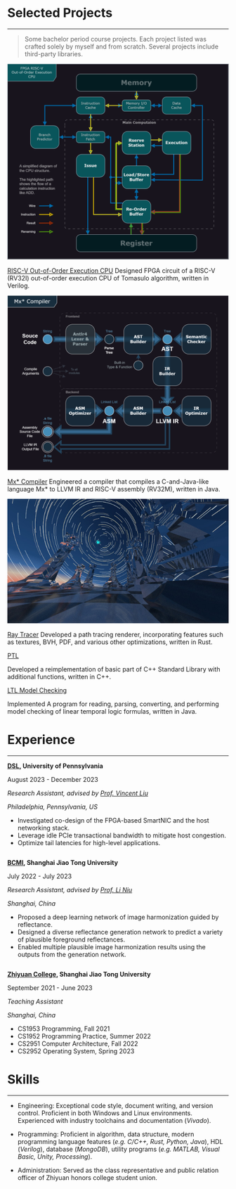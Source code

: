<!-- ---
layout: cv
title: CV
--- -->

<!-- # Education
---

<div class="d-flex justify-content-between">
  <p class="text-start"><b>Shanghai Jiao Tong University</b></p>
  <p class="text-end">Sep. 2020 – June 2024</p>
</div>
<div class="d-flex justify-content-between">
  <p class="text-start"><em>B.S. in Computer Science and Technology (Zhiyuan Honors Program)</em></p>
  <p class="text-end"><em>Shanghai, China</em></p>
</div> -->

# Selected Projects

---

> Some bachelor period course projects. Each project listed was crafted solely by myself and from scratch. Several projects include third-party libraries.

<div class="row justify-content-center align-content-center">
  <div class="col-8 col-lg-4" style="display: flex; justify-content: center;">
    <a href="https://raw.githubusercontent.com/PaperL/RISC-V_CPU/main/assets/Diagram.png" class="glightbox" data-gallery="projects" data-glightbox="title: RISC-V Out-of-Order Execution CPU; description: Designed FPGA circuit of a RISC-V (RV32I) out-of-order execution CPU of Tomasulo algorithm, written in Verilog.">
      <img src="https://raw.githubusercontent.com/PaperL/RISC-V_CPU/main/assets/Diagram.png" style="object-fit: contain;"/>
    </a>
  </div>
  <div class="col-12 col-lg-7 d-flex flex-column justify-content-start ms-0 ms-lg-3" style="margin-top: 1em; margin-bottom: 1em;">
    <span style="margin-bottom: 0.5em"><sc><a href="https://github.com/PaperL/RISC-V_CPU">RISC-V Out-of-Order Execution CPU</a></sc></span>
    <span>Designed FPGA circuit of a RISC-V (RV32I) out-of-order execution CPU of Tomasulo algorithm, written in Verilog.</span>
  </div>
</div>

<div class="row justify-content-center align-content-center">
  <div class="col-8 col-lg-4" style="display: flex; justify-content: center;">
    <a href="https://raw.githubusercontent.com/PaperL/Mxx-Compiler/main/assets/Diagram.png" class="glightbox" data-gallery="projects" data-glightbox="title: Mx* Compiler; description: Engineered a compiler that compiles a C-and-Java-like language Mx* to LLVM IR and RISC-V assembly (RV32M), written in Java.">
      <img src="https://raw.githubusercontent.com/PaperL/Mxx-Compiler/main/assets/Diagram.png" style="object-fit: contain;"/>
    </a>
  </div>
  <div class="col-12 col-lg-7 d-flex flex-column justify-content-start ms-0 ms-lg-3" style="margin-top: 1em; margin-bottom: 1em;">
    <span style="margin-bottom: 0.5em"><sc><a href="https://github.com/PaperL/Mxx-Compiler" style="margin: 1em 0">Mx* Compiler</a></sc></span>
    <span>Engineered a compiler that compiles a C-and-Java-like language Mx* to LLVM IR and RISC-V assembly (RV32M), written in Java.</span>
  </div>
</div>

<div class="row justify-content-center align-content-center">
  <div class="col-8 col-lg-4" style="display: flex; justify-content: center;">
    <a href="https://raw.githubusercontent.com/PaperL/Toy_Ray_Tracer/master/raytracer/output/preview.jpg" class="glightbox" data-gallery="projects" data-glightbox="title: Ray Tracer; description: Developed a path tracing renderer, incorporating features such as textures, BVH, PDF, and various other optimizations, written in Rust.">
      <img src="https://raw.githubusercontent.com/PaperL/Toy_Ray_Tracer/master/raytracer/output/preview.jpg" style="object-fit: contain;"/>
    </a>
  </div>
  <div class="col-12 col-lg-7 d-flex flex-column justify-content-start ms-0 ms-lg-3" style="margin-top: 1em; margin-bottom: 1em;">
    <span style="margin-bottom: 0.5em"><sc><a href="https://github.com/PaperL/Toy_Ray_Tracer" style="margin: 1em 0">Ray Tracer</a></sc></span>
    <span>Developed a path tracing renderer, incorporating features such as textures, BVH, PDF, and various other optimizations, written in Rust.</span>
  </div>
</div>

[<sc>PTL</sc>](https://github.com/PaperL/PTL)

Developed a reimplementation of basic part of C++ Standard Library with additional functions, written in C++.

[<sc>LTL Model Checking</sc>](https://github.com/PaperL/LTL_Model_Checking_Project)

Implemented A program for reading, parsing, converting, and performing model checking of linear temporal logic formulas, written in Java.

# Experience

---

<div class="d-flex justify-content-between">
  <p class="text-start"><b><a href="https://dsl.cis.upenn.edu/">DSL</a>, University of Pennsylvania</b></p>
  <p class="text-end">August 2023 - December 2023</p>
</div>
<div class="d-flex justify-content-between">
  <p class="text-start"><em>Research Assistant, advised by <a href="https://vincen.tl/">Prof. Vincent Liu</a></em></p>
  <p class="text-end"><em>Philadelphia, Pennsylvania, US</em></p>
</div>

- Investigated co-design of the FPGA-based SmartNIC and the host networking stack.
- Leverage idle PCIe transactional bandwidth to mitigate host congestion.
- Optimize tail latencies for high-level applications.

<div class="d-flex justify-content-between" style="margin-top:2em">
  <p class="text-start"><b><a href="https://bcmi.sjtu.edu.cn/">BCMI</a>, Shanghai Jiao Tong University</b></p>
  <p class="text-end">July 2022 - July 2023</p>
</div>
<div class="d-flex justify-content-between">
  <p class="text-start"><em>Research Assistant, advised by <a href="https://www.ustcnewly.com/">Prof. Li Niu</a></em></p>
  <p class="text-end"><em>Shanghai, China</em></p>
</div>

- Proposed a deep learning network of image harmonization guided by reflectance.
- Designed a diverse reflectance generation network to predict a variety of plausible foreground reflectances.
- Enabled multiple plausible image harmonization results using the outputs from the generation network.

<div class="d-flex justify-content-between" style="margin-top:2em">
  <p class="text-start"><b><a href="https://en.zhiyuan.sjtu.edu.cn/">Zhiyuan College</a>, Shanghai Jiao Tong University</b></p>
  <p class="text-end">September 2021 - June 2023</p>
</div>
<div class="d-flex justify-content-between">
  <p class="text-start"><em>Teaching Assistant</em></p>
  <p class="text-end"><em>Shanghai, China</em></p>
</div>

- CS1953 Programming, Fall 2021
- CS1952 Programming Practice, Summer 2022
- CS2951 Computer Architecture, Fall 2022
- CS2952 Operating System, Spring 2023

# Skills

---

- <sc>Engineering</sc>: Exceptional code style, document writing, and version control. Proficient in both Windows and Linux environments. Experienced with industry toolchains and documentation (*Vivado*).

- <sc>Programming</sc>: Proficient in algorithm, data structure, modern programming language features (*e.g. C/C++, Rust, Python, Java*), HDL (*Verilog*), database (*MongoDB*), utility programs (*e.g. MATLAB, Visual Basic, Unity, Processing*).

- <sc>Administration</sc>: Served as the class representative and public relation officer of Zhiyuan honors college student union.
